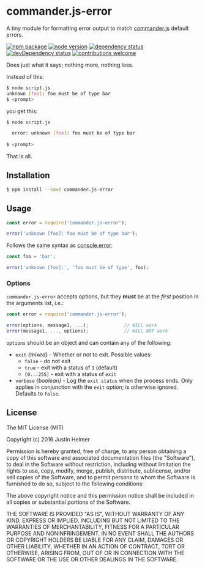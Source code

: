 # commander.js-error
A tiny module for formatting error output to match [commander.js](https://github.com/tj/commander.js) default errors.

[![npm package](https://badge.fury.io/js/commander.js-error.svg)](https://www.npmjs.com/package/commander.js-error)
[![node version](https://img.shields.io/node/v/commander.js-error.svg?style=flat)](http://nodejs.org/download/)
[![dependency status](https://david-dm.org/justinhelmer/commander.js-error.svg)](https://github.com/justinhelmer/commander.js-error)
[![devDependency status](https://david-dm.org/justinhelmer/commander.js-error/dev-status.svg)](https://github.com/justinhelmer/commander.js-error#info=devDependencies)
[![contributions welcome](https://img.shields.io/badge/contributions-welcome-brightgreen.svg?style=flat)](https://github.com/justinhelmer/commander.js-error/issues)

Does just what it says; nothing more, nothing less.

Instead of this:

```bash
$ node script.js
unknown [foo]: foo must be of type bar
$ <prompt>
```

you get this:

```bash
$ node script.js

  error: unknown [foo]: foo must be of type bar
  
$ <prompt>
```

That is all.

## Installation

```bash
$ npm install --save commander.js-error 
```

## Usage

```js
const error = require('commander.js-error');

error('unknown [foo]: foo must be of type bar');
```

Follows the same syntax as [console.error](https://nodejs.org/api/console.html#console_console_error_data):

```js
const foo = 'bar';

error('unknown [foo]:', 'foo must be of type', foo);
```

### Options

`commander.js-error` accepts options, but they **must** be at the _first_ position in the arguments list, i.e.:

```js
const error = require('commander.js-error');

error(options, message1, ...);             // WILL work
error(message1, ..., options);             // WILL NOT work
```

`options` should be an object and can contain any of the following:

- `exit` _{mixed}_ - Whether or not to exit. Possible values:
    - `false` - do not exit
    - `true` - exit with a status of `1` (default)
    - `[0...255]` - exit with a status of `exit`
- `verbose` _{boolean}_ - Log the `exit status` when the process ends. Only applies in conjunction with the `exit` option;
  is otherwise ignored. Defaults to `false`.

## License

The MIT License (MIT)

Copyright (c) 2016 Justin Helmer

Permission is hereby granted, free of charge, to any person obtaining a copy
of this software and associated documentation files (the "Software"), to deal
in the Software without restriction, including without limitation the rights
to use, copy, modify, merge, publish, distribute, sublicense, and/or sell
copies of the Software, and to permit persons to whom the Software is
furnished to do so, subject to the following conditions:

The above copyright notice and this permission notice shall be included in all
copies or substantial portions of the Software.

THE SOFTWARE IS PROVIDED "AS IS", WITHOUT WARRANTY OF ANY KIND, EXPRESS OR
IMPLIED, INCLUDING BUT NOT LIMITED TO THE WARRANTIES OF MERCHANTABILITY,
FITNESS FOR A PARTICULAR PURPOSE AND NONINFRINGEMENT. IN NO EVENT SHALL THE
AUTHORS OR COPYRIGHT HOLDERS BE LIABLE FOR ANY CLAIM, DAMAGES OR OTHER
LIABILITY, WHETHER IN AN ACTION OF CONTRACT, TORT OR OTHERWISE, ARISING FROM,
OUT OF OR IN CONNECTION WITH THE SOFTWARE OR THE USE OR OTHER DEALINGS IN THE
SOFTWARE.
